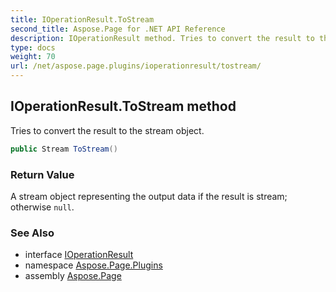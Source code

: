 ```yaml
---
title: IOperationResult.ToStream
second_title: Aspose.Page for .NET API Reference
description: IOperationResult method. Tries to convert the result to the stream object
type: docs
weight: 70
url: /net/aspose.page.plugins/ioperationresult/tostream/
---
```

## IOperationResult.ToStream method

Tries to convert the result to the stream object.

```csharp
public Stream ToStream()
```

### Return Value

A stream object representing the output data if the result is stream; otherwise `null`.

### See Also

* interface [IOperationResult](../)
* namespace [Aspose.Page.Plugins](../../ioperationresult/)
* assembly [Aspose.Page](../../../)


